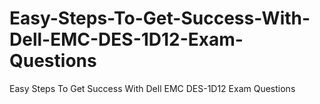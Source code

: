 # Easy-Steps-To-Get-Success-With-Dell-EMC-DES-1D12-Exam-Questions
Easy Steps To Get Success With Dell EMC DES-1D12 Exam Questions
